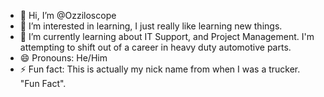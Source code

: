 - 👋 Hi, I’m @Ozziloscope
- 👀 I’m interested in learning, I just really like learning new things.
- 🌱 I’m currently learning about IT Support, and Project Management. I'm attempting to shift out of a career in heavy duty automotive parts.
- 😄 Pronouns: He/Him
- ⚡ Fun fact: This is actually my nick name from when I was a trucker. "Fun Fact".
